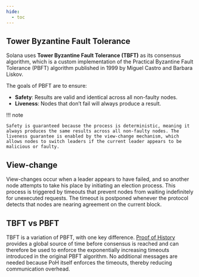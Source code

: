 ```yaml
---
hide:
  - toc
---
```


<h2>Tower Byzantine Fault Tolerance</h2>

Solana uses **Tower Byzantine Fault Tolerance (TBFT)** as its consensus algorithm, which is a custom implementation of the Practical Byzantine Fault Tolerance (PBFT) algorithm published in 1999 by Miguel Castro and Barbara Liskov.

The goals of PBFT are to ensure:

- **Safety**: Results are valid and identical across all non-faulty nodes.
- **Liveness**: Nodes that don’t fail will always produce a result.

!!! note

    Safety is guaranteed because the process is deterministic, meaning it always produces the same results across all non-faulty nodes. The liveness guarantee is enabled by the view-change mechanism, which allows nodes to switch leaders if the current leader appears to be malicious or faulty.

<h2>View-change</h2>

View-changes occur when a leader appears to have failed, and so another node attempts to take his place by initiating an election process. This process is triggered by timeouts that prevent nodes from waiting indefinitely for unexecuted requests. The timeout is postponed whenever the protocol detects that nodes are nearing agreement on the current block.

<h2>TBFT vs PBFT</h2>

TBFT is a variation of PBFT, with one key difference. [Proof of History](./proof-of-history.md) provides a global source of time before consensus is reached and can therefore be used to enforce the exponentially increasing timeouts introduced in the original PBFT algorithm. No additional messages are needed because PoH itself enforces the timeouts, thereby reducing communication overhead.
